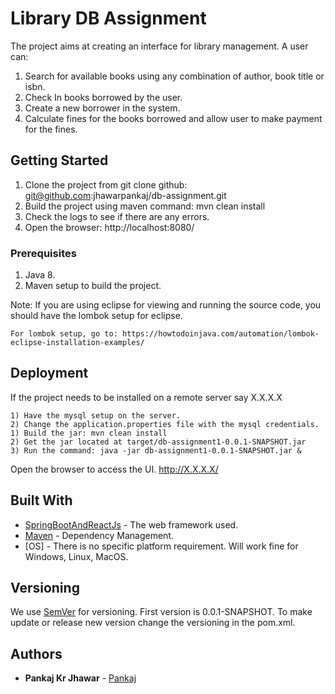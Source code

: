 # Library DB Assignment

The project aims at creating an interface for library management. A user can:

1) Search for available books using any combination of author, book title or isbn.
2) Check In books borrowed by the user.
3) Create a new borrower in the system.
4) Calculate fines for the books borrowed and allow user to make payment for the fines.

## Getting Started

1) Clone the project from git clone github: git@github.com:jhawarpankaj/db-assignment.git
2) Build the project using maven command: mvn clean install
3) Check the logs to see if there are any errors.
4) Open the browser: http://localhost:8080/

### Prerequisites

1) Java 8.
2) Maven setup to build the project.

Note: If you are using eclipse for viewing and running the source code, you should have the lombok setup for eclipse.

```
For lombok setup, go to: https://howtodoinjava.com/automation/lombok-eclipse-installation-examples/
```

## Deployment

If the project needs to be installed on a remote server say X.X.X.X

```
1) Have the mysql setup on the server.
2) Change the application.properties file with the mysql credentials.
1) Build the jar: mvn clean install
2) Get the jar located at target/db-assignment1-0.0.1-SNAPSHOT.jar
3) Run the command: java -jar db-assignment1-0.0.1-SNAPSHOT.jar &
```
Open the browser to access the UI. http://X.X.X.X/

## Built With

* [SpringBootAndReactJs](https://spring.io/guides/tutorials/react-and-spring-data-rest/) - The web framework used.
* [Maven](https://maven.apache.org/) - Dependency Management.
* [OS] - There is no specific platform requirement. Will work fine for Windows, Linux, MacOS.


## Versioning

We use [SemVer](http://semver.org/) for versioning. First version is 0.0.1-SNAPSHOT. To make update or release new version change the versioning in the pom.xml.

## Authors

* **Pankaj Kr Jhawar** - [Pankaj](https://github.com/jhawarpankaj)
